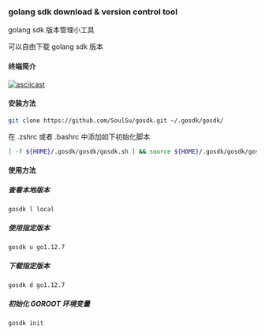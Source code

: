 ### golang sdk download & version control tool

golang sdk 版本管理小工具

可以自由下载 golang sdk 版本

#### 终端简介

[![asciicast](https://asciinema.org/a/266086.svg)](https://asciinema.org/a/266086)

#### 安装方法


```bash
git clone https://github.com/SoulSu/gosdk.git ~/.gosdk/gosdk/
```


在 .zshrc 或者 .bashrc 中添加如下初始化脚本
```bash
[ -f ${HOME}/.gosdk/gosdk/gosdk.sh ] && source ${HOME}/.gosdk/gosdk/gosdk.sh && gosdk init
```


#### 使用方法

##### 查看本地版本

`gosdk l local`

##### 使用指定版本

`gosdk u go1.12.7`

##### 下载指定版本

`gosdk d go1.12.7`

##### 初始化 GOROOT 环境变量

`gosdk init`